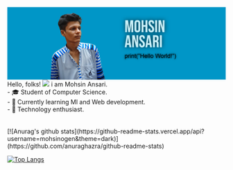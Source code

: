 

<!--
**mohsinogen/mohsinogen** is a ✨ _special_ ✨ repository because its `README.md` (this file) appears on your GitHub profile.

Here are some ideas to get you started:


-->

<img src="/images/cover.png" align="center" title="hover text">
Hello, folks! <img src="https://raw.githubusercontent.com/MartinHeinz/MartinHeinz/master/wave.gif" width="35px">
i am Mohsin Ansari.  <br/>
- 🎓 Student of Computer Science.  <br/>
- 🌱 Currently learning Ml and Web development.  <br/>
- 🕺 Technology enthusiast.  <br/>
<br/><br/>
[![Anurag's github stats](https://github-readme-stats.vercel.app/api?username=mohsinogen&theme=dark)](https://github.com/anuraghazra/github-readme-stats)

[![Top Langs](https://github-readme-stats.vercel.app/api/top-langs/?username=mohsinogen&langs_count=8&layout=compact&theme=dark)](https://github.com/anuraghazra/github-readme-stats)
